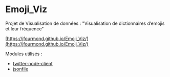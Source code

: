 # Emoji_Viz

Projet de Visualisation de données : "Visualisation de dictionnaires d’emojis et leur fréquence"

[https://jfourmond.github.io/Emoji_Viz/](https://jfourmond.github.io/Emoji_Viz/)

Modules utilisés :
- [twitter-node-client](https://www.npmjs.com/package/twitter-node-client)
- [jsonfile](https://www.npmjs.com/package/jsonfile)
